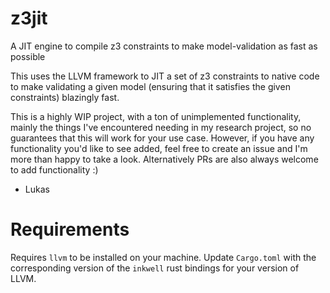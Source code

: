 # z3jit

A JIT engine to compile z3 constraints to make model-validation as fast as possible

This uses the LLVM framework to JIT a set of z3 constraints to native code to make validating a given model 
(ensuring that it satisfies the given constraints) blazingly fast. 

This is a highly WIP project, with a ton of unimplemented functionality, mainly the things I've encountered needing in my research project, so no
guarantees that this will work for your use case. However, if you have any functionality you'd like to see added, feel free to create an issue
and I'm more than happy to take a look. Alternatively PRs are also always welcome to add functionality :)

- Lukas

# Requirements

Requires `llvm` to be installed on your machine. Update `Cargo.toml` with the corresponding version of the `inkwell` rust bindings for your version of LLVM.
